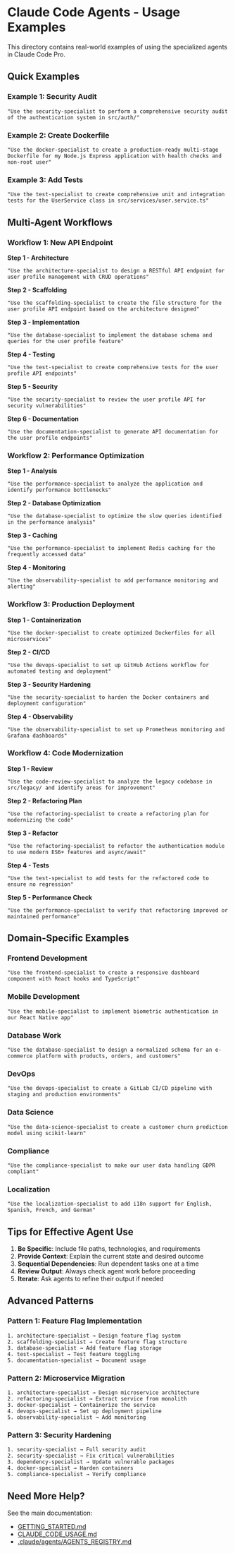 # Claude Code Agents - Usage Examples

This directory contains real-world examples of using the specialized agents in Claude Code Pro.

## Quick Examples

### Example 1: Security Audit
```
"Use the security-specialist to perform a comprehensive security audit of the authentication system in src/auth/"
```

### Example 2: Create Dockerfile
```
"Use the docker-specialist to create a production-ready multi-stage Dockerfile for my Node.js Express application with health checks and non-root user"
```

### Example 3: Add Tests
```
"Use the test-specialist to create comprehensive unit and integration tests for the UserService class in src/services/user.service.ts"
```

## Multi-Agent Workflows

### Workflow 1: New API Endpoint

**Step 1 - Architecture**
```
"Use the architecture-specialist to design a RESTful API endpoint for user profile management with CRUD operations"
```

**Step 2 - Scaffolding**
```
"Use the scaffolding-specialist to create the file structure for the user profile API endpoint based on the architecture designed"
```

**Step 3 - Implementation**
```
"Use the database-specialist to implement the database schema and queries for the user profile feature"
```

**Step 4 - Testing**
```
"Use the test-specialist to create comprehensive tests for the user profile API endpoints"
```

**Step 5 - Security**
```
"Use the security-specialist to review the user profile API for security vulnerabilities"
```

**Step 6 - Documentation**
```
"Use the documentation-specialist to generate API documentation for the user profile endpoints"
```

### Workflow 2: Performance Optimization

**Step 1 - Analysis**
```
"Use the performance-specialist to analyze the application and identify performance bottlenecks"
```

**Step 2 - Database Optimization**
```
"Use the database-specialist to optimize the slow queries identified in the performance analysis"
```

**Step 3 - Caching**
```
"Use the performance-specialist to implement Redis caching for the frequently accessed data"
```

**Step 4 - Monitoring**
```
"Use the observability-specialist to add performance monitoring and alerting"
```

### Workflow 3: Production Deployment

**Step 1 - Containerization**
```
"Use the docker-specialist to create optimized Dockerfiles for all microservices"
```

**Step 2 - CI/CD**
```
"Use the devops-specialist to set up GitHub Actions workflow for automated testing and deployment"
```

**Step 3 - Security Hardening**
```
"Use the security-specialist to harden the Docker containers and deployment configuration"
```

**Step 4 - Observability**
```
"Use the observability-specialist to set up Prometheus monitoring and Grafana dashboards"
```

### Workflow 4: Code Modernization

**Step 1 - Review**
```
"Use the code-review-specialist to analyze the legacy codebase in src/legacy/ and identify areas for improvement"
```

**Step 2 - Refactoring Plan**
```
"Use the refactoring-specialist to create a refactoring plan for modernizing the code"
```

**Step 3 - Refactor**
```
"Use the refactoring-specialist to refactor the authentication module to use modern ES6+ features and async/await"
```

**Step 4 - Tests**
```
"Use the test-specialist to add tests for the refactored code to ensure no regression"
```

**Step 5 - Performance Check**
```
"Use the performance-specialist to verify that refactoring improved or maintained performance"
```

## Domain-Specific Examples

### Frontend Development
```
"Use the frontend-specialist to create a responsive dashboard component with React hooks and TypeScript"
```

### Mobile Development
```
"Use the mobile-specialist to implement biometric authentication in our React Native app"
```

### Database Work
```
"Use the database-specialist to design a normalized schema for an e-commerce platform with products, orders, and customers"
```

### DevOps
```
"Use the devops-specialist to create a GitLab CI/CD pipeline with staging and production environments"
```

### Data Science
```
"Use the data-science-specialist to create a customer churn prediction model using scikit-learn"
```

### Compliance
```
"Use the compliance-specialist to make our user data handling GDPR compliant"
```

### Localization
```
"Use the localization-specialist to add i18n support for English, Spanish, French, and German"
```

## Tips for Effective Agent Use

1. **Be Specific**: Include file paths, technologies, and requirements
2. **Provide Context**: Explain the current state and desired outcome
3. **Sequential Dependencies**: Run dependent tasks one at a time
4. **Review Output**: Always check agent work before proceeding
5. **Iterate**: Ask agents to refine their output if needed

## Advanced Patterns

### Pattern 1: Feature Flag Implementation
```
1. architecture-specialist → Design feature flag system
2. scaffolding-specialist → Create feature flag structure
3. database-specialist → Add feature flag storage
4. test-specialist → Test feature toggling
5. documentation-specialist → Document usage
```

### Pattern 2: Microservice Migration
```
1. architecture-specialist → Design microservice architecture
2. refactoring-specialist → Extract service from monolith
3. docker-specialist → Containerize the service
4. devops-specialist → Set up deployment pipeline
5. observability-specialist → Add monitoring
```

### Pattern 3: Security Hardening
```
1. security-specialist → Full security audit
2. security-specialist → Fix critical vulnerabilities
3. dependency-specialist → Update vulnerable packages
4. docker-specialist → Harden containers
5. compliance-specialist → Verify compliance
```

## Need More Help?

See the main documentation:
- [GETTING_STARTED.md](../GETTING_STARTED.md)
- [CLAUDE_CODE_USAGE.md](../CLAUDE_CODE_USAGE.md)
- [.claude/agents/AGENTS_REGISTRY.md](../.claude/agents/AGENTS_REGISTRY.md)
